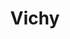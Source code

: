 ---
title: Vichy
date: 
draft: false

# descripcion
description : Círculos con nácar verde grandes

materials: Plata 925

color: Plateado

dimensions: 1,2cm

code: 01-04-0139

type: "Aros"

categories: []

price: $2.040,00

# Images
# first image will be shown in the product page
images:
  # - image: "images/path_to_image"
  # La ubicacion de las imagenes es imagenes/Aros/Aros.Piedras/01-04-0139-vichy
  - image: "./images/aros/piedras/01-04-0139-circulos-con-nacar-verde-grandes_a.jpeg"
  - image: "./images/aros/piedras/01-04-0139-circulos-con-nacar-verde-grandes_b.jpeg"
---